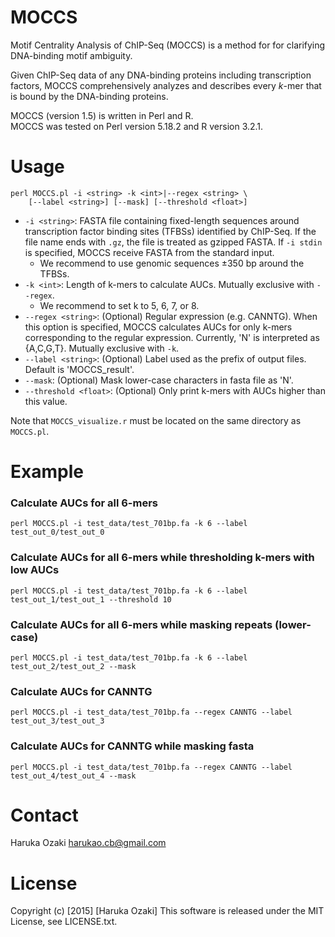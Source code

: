 # MOCCS

Motif Centrality Analysis of ChIP-Seq (MOCCS) is a method for for clarifying DNA-binding motif ambiguity.

Given ChIP-Seq data of any DNA-binding proteins including transcription factors, MOCCS comprehensively analyzes and describes every $k$-mer that is bound by the DNA-binding proteins. 

MOCCS (version 1.5) is written in Perl and R.  
MOCCS was tested on Perl version 5.18.2 and R version 3.2.1.

# Usage

	perl MOCCS.pl -i <string> -k <int>|--regex <string> \
		[--label <string>] [--mask] [--threshold <float>]

- `-i <string>`: FASTA file containing fixed-length sequences around transcription factor binding sites (TFBSs) identified by ChIP-Seq. If the file name ends with `.gz`, the file is treated as gzipped FASTA. If `-i stdin` is specified, MOCCS receive FASTA from the standard input.
	- We recommend to use genomic sequences ±350 bp around the TFBSs.
- `-k <int>`: Length of k-mers to calculate AUCs. Mutually exclusive with `--regex`.
	- We recommend to set k to 5, 6, 7, or 8.
- `--regex <string>`: (Optional) Regular expression (e.g. CANNTG). When this option is specified, MOCCS calculates AUCs for only k-mers corresponding to the regular expression. Currently, 'N' is interpreted as {A,C,G,T}. Mutually exclusive with `-k`.
- `--label <string>`: (Optional) Label used as the prefix of output files. Default is 'MOCCS_result'.
- `--mask`: (Optional) Mask lower-case characters in fasta file as 'N'.
- `--threshold <float>`: (Optional) Only print k-mers with AUCs higher than this value.

Note that `MOCCS_visualize.r` must be located on the same directory as `MOCCS.pl`.


# Example
### Calculate AUCs for all 6-mers

	perl MOCCS.pl -i test_data/test_701bp.fa -k 6 --label test_out_0/test_out_0

### Calculate AUCs for all 6-mers while thresholding k-mers with low AUCs

	perl MOCCS.pl -i test_data/test_701bp.fa -k 6 --label test_out_1/test_out_1 --threshold 10

### Calculate AUCs for all 6-mers while masking repeats (lower-case)

	perl MOCCS.pl -i test_data/test_701bp.fa -k 6 --label test_out_2/test_out_2 --mask

### Calculate AUCs for CANNTG

	perl MOCCS.pl -i test_data/test_701bp.fa --regex CANNTG --label test_out_3/test_out_3

### Calculate AUCs for CANNTG while masking fasta
	
	perl MOCCS.pl -i test_data/test_701bp.fa --regex CANNTG --label test_out_4/test_out_4 --mask


# Contact

Haruka Ozaki <harukao.cb@gmail.com>

# License 

Copyright (c) [2015] [Haruka Ozaki]
This software is released under the MIT License, see LICENSE.txt.
